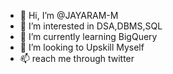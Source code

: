 - 👋 Hi, I’m @JAYARAM-M
- 👀 I’m interested in DSA,DBMS,SQL
- 🌱 I’m currently learning BigQuery
- 💞️ I’m looking to Upskill Myself
- 📫 reach me through twitter

<!---
JAYARAM-M/JAYARAM-M is a ✨ special ✨ repository because its `README.md` (this file) appears on your GitHub profile.
You can click the Preview link to take a look at your changes.
--->
